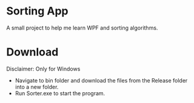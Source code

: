 # Sorting App
A small project to help me learn WPF and sorting algorithms.

# Download
Disclaimer: Only for Windows
- Navigate to bin folder and download the files from the Release folder into a new folder.
- Run Sorter.exe to start the program.
